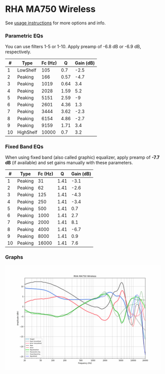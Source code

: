 # RHA MA750 Wireless
See [usage instructions](https://github.com/jaakkopasanen/AutoEq#usage) for more options and info.

### Parametric EQs
You can use filters 1-5 or 1-10. Apply preamp of -6.8 dB or -6.9 dB, respectively.

|   # | Type      |   Fc (Hz) |    Q |   Gain (dB) |
|-----|-----------|-----------|------|-------------|
|   1 | LowShelf  |       105 | 0.7  |        -2.5 |
|   2 | Peaking   |       166 | 0.57 |        -4.7 |
|   3 | Peaking   |      1019 | 0.64 |         3.4 |
|   4 | Peaking   |      2028 | 1.59 |         5.2 |
|   5 | Peaking   |      5151 | 2.59 |        -9   |
|   6 | Peaking   |      2601 | 4.36 |         1.3 |
|   7 | Peaking   |      3444 | 3.62 |        -2.3 |
|   8 | Peaking   |      6154 | 4.86 |        -2.7 |
|   9 | Peaking   |      9159 | 1.71 |         3.4 |
|  10 | HighShelf |     10000 | 0.7  |         3.2 |

### Fixed Band EQs
When using fixed band (also called graphic) equalizer, apply preamp of **-7.7 dB** (if available) and set gains manually with these parameters.

|   # | Type    |   Fc (Hz) |    Q |   Gain (dB) |
|-----|---------|-----------|------|-------------|
|   1 | Peaking |        31 | 1.41 |        -3.1 |
|   2 | Peaking |        62 | 1.41 |        -2.6 |
|   3 | Peaking |       125 | 1.41 |        -4.3 |
|   4 | Peaking |       250 | 1.41 |        -3.4 |
|   5 | Peaking |       500 | 1.41 |         0.7 |
|   6 | Peaking |      1000 | 1.41 |         2.7 |
|   7 | Peaking |      2000 | 1.41 |         8.1 |
|   8 | Peaking |      4000 | 1.41 |        -6.7 |
|   9 | Peaking |      8000 | 1.41 |         0.9 |
|  10 | Peaking |     16000 | 1.41 |         7.6 |

### Graphs
![](./RHA%20MA750%20Wireless.png)
